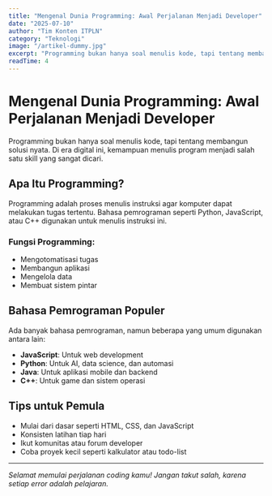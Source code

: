 ```yaml
---
title: "Mengenal Dunia Programming: Awal Perjalanan Menjadi Developer"
date: "2025-07-10"
author: "Tim Konten ITPLN"
category: "Teknologi"
image: "/artikel-dummy.jpg"
excerpt: "Programming bukan hanya soal menulis kode, tapi tentang membangun solusi. Artikel ini cocok untuk kamu yang ingin mulai belajar jadi developer."
readTime: 4
---
```


# Mengenal Dunia Programming: Awal Perjalanan Menjadi Developer

Programming bukan hanya soal menulis kode, tapi tentang membangun solusi nyata. Di era digital ini, kemampuan menulis program menjadi salah satu skill yang sangat dicari.

## Apa Itu Programming?

Programming adalah proses menulis instruksi agar komputer dapat melakukan tugas tertentu. Bahasa pemrograman seperti Python, JavaScript, atau C++ digunakan untuk menulis instruksi ini.

### Fungsi Programming:

- Mengotomatisasi tugas
- Membangun aplikasi
- Mengelola data
- Membuat sistem pintar

## Bahasa Pemrograman Populer

Ada banyak bahasa pemrograman, namun beberapa yang umum digunakan antara lain:

- **JavaScript**: Untuk web development
- **Python**: Untuk AI, data science, dan automasi
- **Java**: Untuk aplikasi mobile dan backend
- **C++**: Untuk game dan sistem operasi

## Tips untuk Pemula

- Mulai dari dasar seperti HTML, CSS, dan JavaScript
- Konsisten latihan tiap hari
- Ikut komunitas atau forum developer
- Coba proyek kecil seperti kalkulator atau todo-list

---

_Selamat memulai perjalanan coding kamu! Jangan takut salah, karena setiap error adalah pelajaran._
